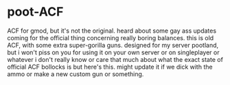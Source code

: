 # poot-ACF
ACF for gmod, but it's not the original. heard about some gay ass updates coming for the official thing concerning really boring balances. this is old ACF, with some extra super-gorilla guns.
designed for my server pootland, but i won't piss on you for using it on your own server or on singleplayer or whatever
i don't really know or care that much about what the exact state of official ACF bollocks is but here's this. might update it if we dick with the ammo or make a new custom gun or something.
